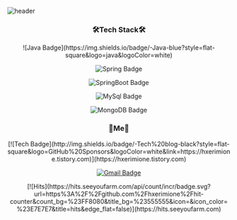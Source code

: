 ![header](https://capsule-render.vercel.app/api?type=waving&color=F4BBBB&height=300&section=header&text=Jang%20Haerim&fontSize=90)

<h3 align="center">🛠Tech Stack🛠</h3>
<div align="center">
![Java Badge](https://img.shields.io/badge/-Java-blue?style=flat-square&logo=java&logoColor=white)
  
![Spring Badge](https://img.shields.io/badge/-Spring-green?style=flat-square&logo=spring&logoColor=white)
  
![SpringBoot Badge](https://img.shields.io/badge/-SpringBoot-6DB33F?style=flat-square&logo=springBoot&logoColor=white)
  
![MySql Badge](https://img.shields.io/badge/-MySql-yellow?style=flat-square&logo=Mysql&logoColor=white)
  
![MongoDB Badge](https://img.shields.io/badge/-MongoDB-purple?style=flat-square&logo=MongoDB&logoColor=white)

</div>
<h3 align="center">🍒Me🍒</h3>
<div align="center">
[![Tech  Badge](http://img.shields.io/badge/-Tech%20blog-black?style=flat-square&logo=GitHub%20Sponsors&logoColor=white&link=https://hxerimione.tistory.com)](https://hxerimione.tistory.com)
  
[![Gmail Badge](https://img.shields.io/badge/Gmail-d14836?style=flat-square&logo=Gmail&logoColor=white&link=mailto:purejang98@gmail.com)](mailto:purejang98@gmail.com)
</div>
<div align="center">
[![Hits](https://hits.seeyoufarm.com/api/count/incr/badge.svg?url=https%3A%2F%2Fgithub.com%2Fhxerimione%2Fhit-counter&count_bg=%23FF8080&title_bg=%23555555&icon=&icon_color=%23E7E7E7&title=hits&edge_flat=false)](https://hits.seeyoufarm.com)
  
</div>
